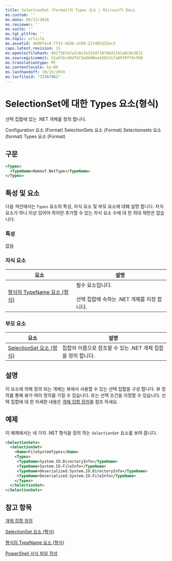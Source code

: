 ```yaml
---
title: SelectionSet (Format)의 Types 요소 | Microsoft Docs
ms.custom: ''
ms.date: 09/13/2016
ms.reviewer: ''
ms.suite: ''
ms.tgt_pltfrm: ''
ms.topic: article
ms.assetid: 4606fec0-ff31-4d36-af68-227405335ec3
caps.latest.revision: 15
ms.openlocfilehash: 0427367efa2c8a7e352d718706d1341a0c8e3621
ms.sourcegitcommit: 52a67bcd9d7bf3e8600ea4302d1fa8970ff9c998
ms.translationtype: MT
ms.contentlocale: ko-KR
ms.lasthandoff: 10/15/2019
ms.locfileid: "72367962"
---
```

# <a name="types-element-for-selectionset-format"></a>SelectionSet에 대한 Types 요소(형식)

선택 집합에 있는 .NET 개체를 정의 합니다.

Configuration 요소 (Format) SelectionSets 요소 (Format) Selectionsets 요소 (format) Types 요소 (Format)

## <a name="syntax"></a>구문

```xml
<Types>
  <TypeName>Nameof.NetType</TypeName>
</Types>

```

## <a name="attributes-and-elements"></a>특성 및 요소

다음 섹션에서는 `Types` 요소의 특성, 자식 요소 및 부모 요소에 대해 설명 합니다. 자식 요소가 하나 이상 있어야 하지만 추가할 수 있는 자식 요소 수에 대 한 최대 제한은 없습니다.

### <a name="attributes"></a>특성

없음

### <a name="child-elements"></a>자식 요소

|요소|설명|
|-------------|-----------------|
|[형식의 TypeName 요소 (형식)](./typename-element-for-types-format.md)|필수 요소입니다.<br /><br /> 선택 집합에 속하는 .NET 개체를 지정 합니다.|

### <a name="parent-elements"></a>부모 요소

|요소|설명|
|-------------|-----------------|
|[SelectionSet 요소 (형식)](./selectionset-element-format.md)|집합의 이름으로 참조할 수 있는 .NET 개체 집합을 정의 합니다.|

## <a name="remarks"></a>설명

이 요소에 의해 정의 되는 개체는 뷰에서 사용할 수 있는 선택 집합을 구성 합니다. 뷰 정의를 통해 뷰가 여러 정의를 가질 수 있습니다. 또는 선택 조건을 지정할 수 있습니다.  선택 집합에 대 한 자세한 내용은 [개체 집합 정의](./defining-selection-sets.md)를 참조 하세요.

## <a name="example"></a>예제

이 예제에서는 네 가지 .NET 형식을 정의 하는 `SelectionSet` 요소를 보여 줍니다.

```xml
<SelectionSets>
  <SelectionSet>
    <Name>FileSystemTypes</Name>
    <Types>
     <TypeName>System.IO.DirectoryInfo</TypeName>
     <TypeName>System.IO.FileInfo</TypeName>
     <TypeName>Deserialized.System.IO.DirectoryInfo</TypeName>
     <TypeName>Deserialized.System.IO.FileInfo</TypeName>
    </Types>
  </SelectionSet>
</SelectionSets>
```

## <a name="see-also"></a>참고 항목

[개체 집합 정의](./defining-selection-sets.md)

[SelectionSet 요소 (형식)](./selectionset-element-format.md)

[형식의 TypeName 요소 (형식)](./typename-element-for-types-format.md)

[PowerShell 서식 파일 작성](./writing-a-powershell-formatting-file.md)
